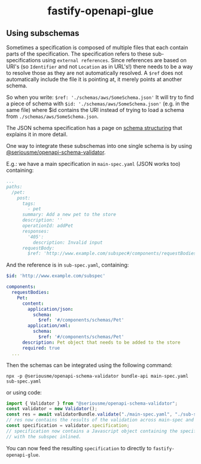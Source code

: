 <h1 align="center">fastify-openapi-glue</h1>

## Using subschemas

Sometimes a specification is composed of multiple files that each contain parts
of the specification. The specification refers to these sub-specifications using
`external references`. Since references are based on URI's (so `Identifier` and not
`Location` as in URL's!) there needs to be a way to resolve those as they are not automatically resolved. A `$ref` does not automatically include the file it is pointing at, it merely points at another schema.

So when you write:
`$ref: './schemas/aws/SomeSchema.json'`
It will try to find a piece of schema with `$id: './schemas/aws/SomeSchema.json'` (e.g. in the same file) where $id contains the URI instead of trying to load a schema from `./schemas/aws/SomeSchema.json`.

The JSON schema specification has a page on [schema structuring](https://json-schema.org/understanding-json-schema/structuring) that explains it in more detail.

One way to integrate these subschemas into one single schema is by using [@seriousme/openapi-schema-validator](https://github.com/seriousme/openapi-schema-validator).

E.g.: we have a main specification in `main-spec.yaml` (JSON works too) containing:

```yaml
...
paths:
  /pet:
    post:
      tags:
        - pet
      summary: Add a new pet to the store
      description: ''
      operationId: addPet
      responses:
        '405':
          description: Invalid input
      requestBody:
        $ref: 'http://www.example.com/subspec#/components/requestBodies/Pet'
```

And the reference is in `sub-spec.yaml`, containing:

```yaml
$id: 'http://www.example.com/subspec'

components:
  requestBodies:
    Pet:
      content:
        application/json:
          schema:
            $ref: '#/components/schemas/Pet'
        application/xml:
          schema:
            $ref: '#/components/schemas/Pet'
      description: Pet object that needs to be added to the store
      required: true
  ...
```

Then the schemas can be integrated using the following command:

`npx -p @seriousme/openapi-schema-validator bundle-api main-spec.yaml sub-spec.yaml` 

or using code:

```javascript
import { Validator } from "@seriousme/openapi-schema-validator";
const validator = new Validator();
const res = await validatorBundle.validate("./main-spec.yaml", "./sub-spec.yaml"]);
// res now contains the results of the validation across main-spec and sub-spec
const specification = validator.specification;
// specification now contains a Javascript object containing the specification
// with the subspec inlined.
```

You can now feed the resulting `specification` to directly to `fastify-openapi-glue`.
